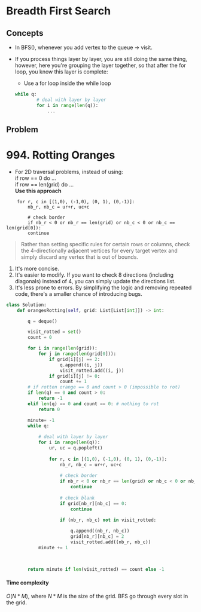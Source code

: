 # Breadth First Search

## Concepts

- In BFS(), whenever you add vertex to the queue -> visit.

- If you process things layer by layer, you are still doing the same thing, however, here you're grouping the layer together, so that after the for loop, you know this layer is complete:
    - Use a for loop inside the while loop  
    ```python
    while q:
            # deal with layer by layer
            for i in range(len(q)):
                ...
    ```

## Problem

# 994. Rotting Oranges

- For 2D traversal problems, instead of using:  
if row == 0 do ...  
if row == len(grid) do ...  
**Use this approach**
```ur, uc = q.popleft()            
    for r, c in [(1,0), (-1,0), (0, 1), (0,-1)]:
        nb_r, nb_c = ur+r, uc+c
        
        # check border
        if nb_r < 0 or nb_r == len(grid) or nb_c < 0 or nb_c == len(grid[0]):
        continue
```

> Rather than setting specific rules for certain rows or columns, check the 4-directionally adjacent vertices for every target vertex and simply discard any vertex that is out of bounds.

1. It's more concise.
2. It's easier to modify. If you want to check 8 directions (including diagonals) instead of 4, you can simply update the directions list.
3. It's less prone to errors. By simplifying the logic and removing repeated code, there's a smaller chance of introducing bugs.

```python
class Solution:
    def orangesRotting(self, grid: List[List[int]]) -> int:

        q = deque()

        visit_rotted = set()
        count = 0

        for i in range(len(grid)):
            for j in range(len(grid[0])):
                if grid[i][j] == 2:
                    q.append((i, j))
                    visit_rotted.add((i, j))
                if grid[i][j] != 0:
                    count += 1
        # if rotten orange == 0 and count > 0 (impossible to rot)
        if len(q) == 0 and count > 0:
            return -1
        elif len(q) == 0 and count == 0: # nothing to rot
            return 0

        minute= -1
        while q:
            
            # deal with layer by layer
            for i in range(len(q)):
                ur, uc = q.popleft()
                
                for r, c in [(1,0), (-1,0), (0, 1), (0,-1)]:
                    nb_r, nb_c = ur+r, uc+c
                    
                    # check border
                    if nb_r < 0 or nb_r == len(grid) or nb_c < 0 or nb_c == len(grid[0]):
                        continue
                    
                    # check blank
                    if grid[nb_r][nb_c] == 0:
                        continue

                    if (nb_r, nb_c) not in visit_rotted:
                    
                        q.append((nb_r, nb_c))
                        grid[nb_r][nb_c] = 2
                        visit_rotted.add((nb_r, nb_c))
            minute += 1

        

        return minute if len(visit_rotted) == count else -1
```

#### Time complexity

$O(N*M)$, where $N * M$ is the size of the grid. BFS go through every slot in the grid.